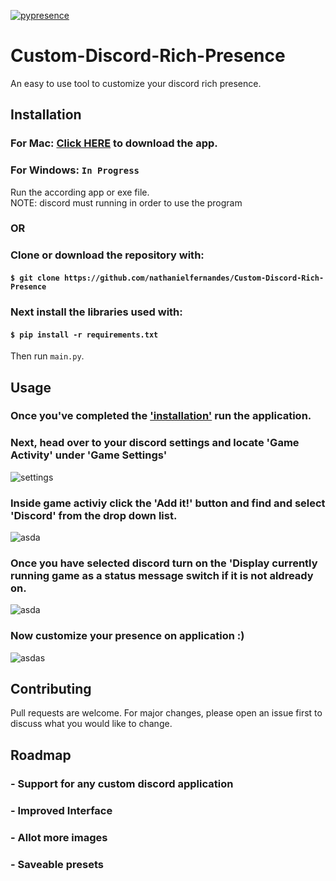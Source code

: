 [![pypresence](https://img.shields.io/badge/using-pypresence-00bb88.svg?style=for-the-badge&logo=discord&logoWidth=20)](https://github.com/qwertyquerty/pypresence)
# Custom-Discord-Rich-Presence 
 An easy to use tool to customize your discord rich presence.

## Installation
### For Mac: [Click HERE](https://www.dropbox.com/s/z5ftjss9e9mqx6u/Custom%20RP.app.zip?dl=0) to download the app.
### For Windows: ``In Progress``
<!--[Click HERE](https://www.dropbox.com/s/z5ftjss9e9mqx6u/Custom%20RP.app.zip?dl=0) to download the exe. -->

Run the according app or exe file.\
NOTE: discord must running in order to use the program
### OR
### Clone or download the repository with: 
#### ``$ git clone https://github.com/nathanielfernandes/Custom-Discord-Rich-Presence``
### Next install the libraries used with: 
#### ``$ pip install -r requirements.txt``
Then run ``main.py``.

## Usage
### Once you've completed the ['installation'](##Installation) run the application.
### Next, head over to your discord settings and locate 'Game Activity' under 'Game Settings'
![settings](https://cdn.discordapp.com/attachments/741384050387714162/798693736069988362/unknown.png)
### Inside game activiy click the 'Add it!' button and find and select 'Discord' from the drop down list.
![asda](https://cdn.discordapp.com/attachments/741384050387714162/798694327986421770/unknown.png)
### Once you have selected discord turn on the 'Display currently running game as a status message switch if it is not aldready on. 
![asda](https://cdn.discordapp.com/attachments/741384050387714162/798695115186896906/unknown.png)
### Now customize your presence on application :)
![asdas](https://cdn.discordapp.com/attachments/741384050387714162/798697395994361867/unknown.png)


## Contributing
Pull requests are welcome. For major changes, please open an issue first to discuss what you would like to change.

## Roadmap
### - Support for any custom discord application
### - Improved Interface
### - Allot more images
### - Saveable presets